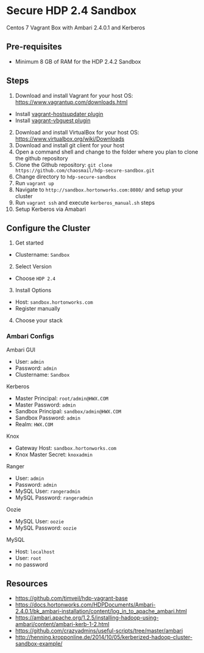 # Secure HDP 2.4 Sandbox

Centos 7 Vagrant Box with Ambari 2.4.0.1 and Kerberos

## Pre-requisites
- Minimum 8 GB of RAM for the HDP 2.4.2 Sandbox

## Steps
1. Download and install Vagrant for your host OS: https://www.vagrantup.com/downloads.html
  * Install [vagrant-hostsupdater plugin](https://github.com/cogitatio/vagrant-hostsupdater)
  * Install [vagrant-vbguest plugin](https://github.com/dotless-de/vagrant-vbguest)
2. Download and install VirtualBox for your host OS: https://www.virtualbox.org/wiki/Downloads
3. Download and install git client for your host
4. Open a command shell and change to the folder where you plan to clone the github repository
5. Clone the Github repository:  `git clone https://github.com/chaosmail/hdp-secure-sandbox.git`
6. Change directory to `hdp-secure-sandbox`
7. Run `vagrant up`
8. Navigate to `http://sandbox.hortonworks.com:8080/` and setup your cluster
9. Run `vagrant ssh` and execute `kerberos_manual.sh` steps
10. Setup Kerberos via Amabari

## Configure the Cluster

1. Get started
  * Clustername: `Sandbox`
2. Select Version
  * Choose `HDP 2.4`
3. Install Options
  * Host: `sandbox.hortonworks.com`
  * Register manually
4. Choose your stack

### Ambari Configs

Ambari GUI

* User: `admin`
* Password: `admin`
* Clustername: `Sandbox`

Kerberos

* Master Principal: `root/admin@HWX.COM`
* Master Password: `admin`
* Sandbox Principal: `sandbox/admin@HWX.COM`
* Sandbox Password: `admin`
* Realm: `HWX.COM`

Knox

* Gateway Host: `sandbox.hortonworks.com`
* Knox Master Secret: `knoxadmin`

Ranger

* User: `admin`
* Password: `admin`
* MySQL User: `rangeradmin`
* MySQL Password: `rangeradmin`

Oozie

* MySQL User: `oozie`
* MySQL Password: `oozie`

MySQL

* Host: `localhost`
* User: `root`
* no password

## Resources

* https://github.com/timveil/hdp-vagrant-base
* https://docs.hortonworks.com/HDPDocuments/Ambari-2.4.0.1/bk_ambari-installation/content/log_in_to_apache_ambari.html
* https://ambari.apache.org/1.2.5/installing-hadoop-using-ambari/content/ambari-kerb-1-2.html
* https://github.com/crazyadmins/useful-scripts/tree/master/ambari
* http://henning.kropponline.de/2014/10/05/kerberized-hadoop-cluster-sandbox-example/
